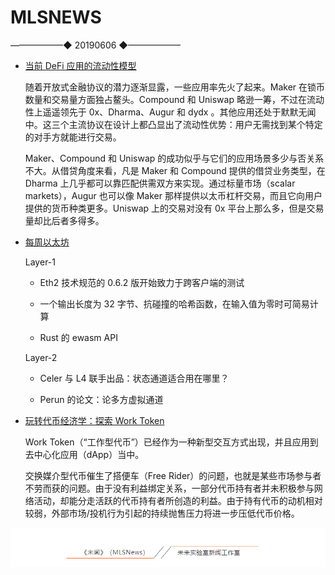 # ​MLSNEWS
 ——————◆
 20190606
 ◆——————

- [当前 DeFi 应用的流动性模型](https://www.placeholder.vc/blog/2019/4/9/defi-liquidity-models)

  随着开放式金融协议的潜力逐渐显露，一些应用率先火了起来。Maker 在锁币数量和交易量方面独占鳌头。Compound 和 Uniswap 略逊一筹，不过在流动性上遥遥领先于 0x、Dharma、Augur 和 dydx 。其他应用还处于默默无闻中。这三个主流协议在设计上都凸显出了流动性优势：用户无需找到某个特定的对手方就能进行交易。

  Maker、Compound 和 Uniswap 的成功似乎与它们的应用场景多少与否关系不大。从借贷角度来看，凡是 Maker 和 Compound 提供的借贷业务类型，在 Dharma 上几乎都可以靠匹配供需双方来实现。通过标量市场（scalar markets），Augur 也可以像 Maker 那样提供以太币杠杆交易，而且它向用户提供的货币种类更多。Uniswap 上的交易对没有 0x 平台上那么多，但是交易量却比后者多得多。
- [每周以太坊](https://weekinethereumnews.com/)

  Layer-1

  * Eth2 技术规范的 0.6.2 版开始致力于跨客户端的测试

  * 一个输出长度为 32 字节、抗碰撞的哈希函数，在输入值为零时可简易计算

  * Rust 的 ewasm API

  Layer-2
  
  * Celer 与 L4 联手出品：状态通道适合用在哪里？
  
  * Perun 的论文：论多方虚拟通道
- [玩转代币经济学：探索 Work Token](https://blockchainatberkeley.blog/stake-to-play-token-economics-exploring-work-tokens-7e1b30ec53dc)

  Work Token（“工作型代币”）已经作为一种新型交互方式出现，并且应用到去中心化应用（dApp）当中。
  
  交换媒介型代币催生了搭便车（Free Rider）的问题，也就是某些市场参与者不劳而获的问题。由于没有利益绑定关系，一部分代币持有者并未积极参与网络活动，却能分走活跃的代币持有者所创造的利益。由于持有代币的动机相对较弱，外部市场/投机行为引起的持续抛售压力将进一步压低代币价格。
  
 
![](/image/footlogo.png)